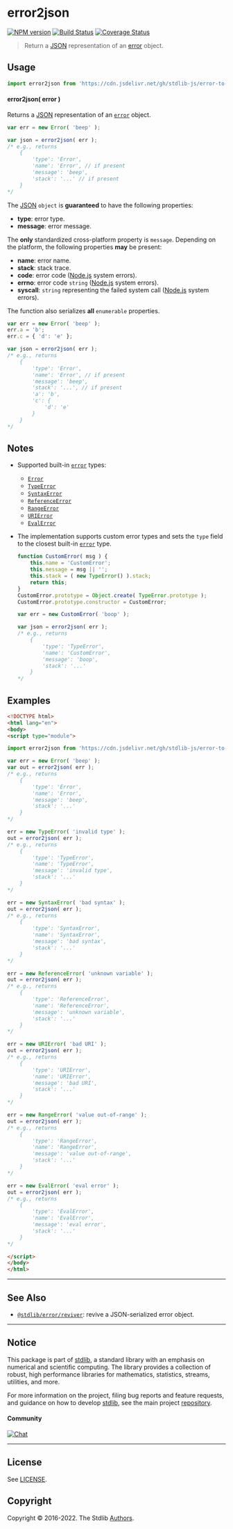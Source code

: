 <!--

@license Apache-2.0

Copyright (c) 2018 The Stdlib Authors.

Licensed under the Apache License, Version 2.0 (the "License");
you may not use this file except in compliance with the License.
You may obtain a copy of the License at

   http://www.apache.org/licenses/LICENSE-2.0

Unless required by applicable law or agreed to in writing, software
distributed under the License is distributed on an "AS IS" BASIS,
WITHOUT WARRANTIES OR CONDITIONS OF ANY KIND, either express or implied.
See the License for the specific language governing permissions and
limitations under the License.

-->

# error2json

[![NPM version][npm-image]][npm-url] [![Build Status][test-image]][test-url] [![Coverage Status][coverage-image]][coverage-url] <!-- [![dependencies][dependencies-image]][dependencies-url] -->

> Return a [JSON][json] representation of an [error][mdn-error] object.

<!-- Section to include introductory text. Make sure to keep an empty line after the intro `section` element and another before the `/section` close. -->

<section class="intro">

</section>

<!-- /.intro -->

<!-- Package usage documentation. -->



<section class="usage">

## Usage

```javascript
import error2json from 'https://cdn.jsdelivr.net/gh/stdlib-js/error-to-json@esm/index.mjs';
```

#### error2json( error )

Returns a [JSON][json] representation of an [`error`][mdn-error] object.

```javascript
var err = new Error( 'beep' );

var json = error2json( err );
/* e.g., returns
    {
        'type': 'Error',
        'name': 'Error', // if present
        'message': 'beep',
        'stack': '...' // if present
    }
*/
```

The [JSON][json] `object` is **guaranteed** to have the following properties:

-   **type**: error type.
-   **message**: error message.

The **only** standardized cross-platform property is `message`. Depending on the platform, the following properties **may** be present:

-   **name**: error name.
-   **stack**: stack trace.
-   **code**: error code ([Node.js][node-system-error] system errors).
-   **errno**: error code `string` ([Node.js][node-system-error] system errors).
-   **syscall**: `string` representing the failed system call ([Node.js][node-system-error] system errors).

The function also serializes **all** `enumerable` properties.

<!-- eslint-disable object-curly-newline -->

```javascript
var err = new Error( 'beep' );
err.a = 'b';
err.c = { 'd': 'e' };

var json = error2json( err );
/* e.g., returns
    {
        'type': 'Error',
        'name': 'Error', // if present
        'message': 'beep',
        'stack': '...', // if present
        'a': 'b',
        'c': {
            'd': 'e'
        }
    }
*/
```

</section>

<!-- /.usage -->

<!-- Package usage notes. Make sure to keep an empty line after the `section` element and another before the `/section` close. -->

<section class="notes">

## Notes

-   Supported built-in [`error`][mdn-error] types:

    -   [`Error`][mdn-error] 
    -   [`TypeError`][mdn-type-error]
    -   [`SyntaxError`][mdn-syntax-error]
    -   [`ReferenceError`][mdn-reference-error]
    -   [`RangeError`][mdn-range-error]
    -   [`URIError`][mdn-uri-error]
    -   [`EvalError`][mdn-eval-error]

-   The implementation supports custom error types and sets the `type` field to the closest built-in [`error`][mdn-error] type.

    ```javascript
    function CustomError( msg ) {
        this.name = 'CustomError';
        this.message = msg || '';
        this.stack = ( new TypeError() ).stack;
        return this;
    }
    CustomError.prototype = Object.create( TypeError.prototype );
    CustomError.prototype.constructor = CustomError;

    var err = new CustomError( 'boop' );

    var json = error2json( err );
    /* e.g., returns
        {
            'type': 'TypeError',
            'name': 'CustomError',
            'message': 'boop',
            'stack': '...'
        }
    */
    ```

</section>

<!-- /.notes -->

<!-- Package usage examples. -->

<section class="examples">

## Examples

<!-- eslint no-undef: "error" -->

```html
<!DOCTYPE html>
<html lang="en">
<body>
<script type="module">

import error2json from 'https://cdn.jsdelivr.net/gh/stdlib-js/error-to-json@esm/index.mjs';

var err = new Error( 'beep' );
var out = error2json( err );
/* e.g., returns
    {
        'type': 'Error',
        'name': 'Error',
        'message': 'beep',
        'stack': '...'
    }
*/

err = new TypeError( 'invalid type' );
out = error2json( err );
/* e.g., returns
    {
        'type': 'TypeError',
        'name': 'TypeError',
        'message': 'invalid type',
        'stack': '...'
    }
*/

err = new SyntaxError( 'bad syntax' );
out = error2json( err );
/* e.g., returns
    {
        'type': 'SyntaxError',
        'name': 'SyntaxError',
        'message': 'bad syntax',
        'stack': '...'
    }
*/

err = new ReferenceError( 'unknown variable' );
out = error2json( err );
/* e.g., returns
    {
        'type': 'ReferenceError',
        'name': 'ReferenceError',
        'message': 'unknown variable',
        'stack': '...'
    }
*/

err = new URIError( 'bad URI' );
out = error2json( err );
/* e.g., returns
    {
        'type': 'URIError',
        'name': 'URIError',
        'message': 'bad URI',
        'stack': '...'
    }
*/

err = new RangeError( 'value out-of-range' );
out = error2json( err );
/* e.g., returns
    {
        'type': 'RangeError',
        'name': 'RangeError',
        'message': 'value out-of-range',
        'stack': '...'
    }
*/

err = new EvalError( 'eval error' );
out = error2json( err );
/* e.g., returns
    {
        'type': 'EvalError',
        'name': 'EvalError',
        'message': 'eval error',
        'stack': '...'
    }
*/

</script>
</body>
</html>
```

</section>

<!-- /.examples -->

<!-- Section to include cited references. If references are included, add a horizontal rule *before* the section. Make sure to keep an empty line after the `section` element and another before the `/section` close. -->

<section class="references">

</section>

<!-- /.references -->

<!-- Section for related `stdlib` packages. Do not manually edit this section, as it is automatically populated. -->

<section class="related">

* * *

## See Also

-   <span class="package-name">[`@stdlib/error/reviver`][@stdlib/error/reviver]</span><span class="delimiter">: </span><span class="description">revive a JSON-serialized error object.</span>

</section>

<!-- /.related -->

<!-- Section for all links. Make sure to keep an empty line after the `section` element and another before the `/section` close. -->


<section class="main-repo" >

* * *

## Notice

This package is part of [stdlib][stdlib], a standard library with an emphasis on numerical and scientific computing. The library provides a collection of robust, high performance libraries for mathematics, statistics, streams, utilities, and more.

For more information on the project, filing bug reports and feature requests, and guidance on how to develop [stdlib][stdlib], see the main project [repository][stdlib].

#### Community

[![Chat][chat-image]][chat-url]

---

## License

See [LICENSE][stdlib-license].


## Copyright

Copyright &copy; 2016-2022. The Stdlib [Authors][stdlib-authors].

</section>

<!-- /.stdlib -->

<!-- Section for all links. Make sure to keep an empty line after the `section` element and another before the `/section` close. -->

<section class="links">

[npm-image]: http://img.shields.io/npm/v/@stdlib/error-to-json.svg
[npm-url]: https://npmjs.org/package/@stdlib/error-to-json

[test-image]: https://github.com/stdlib-js/error-to-json/actions/workflows/test.yml/badge.svg?branch=main
[test-url]: https://github.com/stdlib-js/error-to-json/actions/workflows/test.yml?query=branch:main

[coverage-image]: https://img.shields.io/codecov/c/github/stdlib-js/error-to-json/main.svg
[coverage-url]: https://codecov.io/github/stdlib-js/error-to-json?branch=main

<!--

[dependencies-image]: https://img.shields.io/david/stdlib-js/error-to-json.svg
[dependencies-url]: https://david-dm.org/stdlib-js/error-to-json/main

-->

[chat-image]: https://img.shields.io/gitter/room/stdlib-js/stdlib.svg
[chat-url]: https://gitter.im/stdlib-js/stdlib/

[stdlib]: https://github.com/stdlib-js/stdlib

[stdlib-authors]: https://github.com/stdlib-js/stdlib/graphs/contributors

[umd]: https://github.com/umdjs/umd
[es-module]: https://developer.mozilla.org/en-US/docs/Web/JavaScript/Guide/Modules

[deno-url]: https://github.com/stdlib-js/error-to-json/tree/deno
[umd-url]: https://github.com/stdlib-js/error-to-json/tree/umd
[esm-url]: https://github.com/stdlib-js/error-to-json/tree/esm
[branches-url]: https://github.com/stdlib-js/error-to-json/blob/main/branches.md

[stdlib-license]: https://raw.githubusercontent.com/stdlib-js/error-to-json/main/LICENSE

[json]: http://www.json.org/

[mdn-error]: https://developer.mozilla.org/en-US/docs/Web/JavaScript/Reference/Global_Objects/Error

[mdn-type-error]: https://developer.mozilla.org/en-US/docs/Web/JavaScript/Reference/Global_Objects/TypeError

[mdn-syntax-error]: https://developer.mozilla.org/en-US/docs/Web/JavaScript/Reference/Global_Objects/SyntaxError

[mdn-range-error]: https://developer.mozilla.org/en-US/docs/Web/JavaScript/Reference/Global_Objects/RangeError

[mdn-reference-error]: https://developer.mozilla.org/en-US/docs/Web/JavaScript/Reference/Global_Objects/ReferenceError

[mdn-uri-error]: https://developer.mozilla.org/en-US/docs/Web/JavaScript/Reference/Global_Objects/URIError

[mdn-eval-error]: https://developer.mozilla.org/en-US/docs/Web/JavaScript/Reference/Global_Objects/EvalError

[node-system-error]: https://nodejs.org/api/errors.html#errors_class_system_error

<!-- <related-links> -->

[@stdlib/error/reviver]: https://github.com/stdlib-js/error-reviver/tree/esm

<!-- </related-links> -->

</section>

<!-- /.links -->
